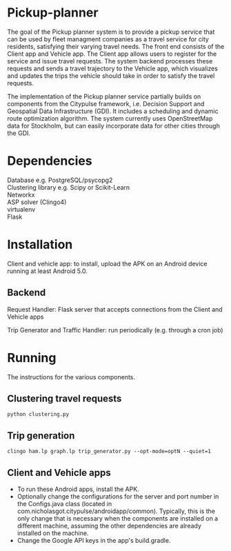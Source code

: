 # Pickup-planner
The goal of the Pickup planner system is to provide a pickup service that can be used by fleet managment companies as a travel service for city residents, satisfying their varying travel needs. The front end consists of the Client app and Vehicle app. The Client app allows users to register for the service and issue travel requests. The system backend processes these requests and sends a travel trajectory to the Vehicle app, which visualizes and updates the trips the vehicle should take in order to satisfy the travel requests.

The implementation of the Pickup planner service partially builds on components from the Citypulse framework, i.e. Decision Support and Geospatial Data Infrastructure (GDI). It includes a scheduling and dynamic route optimization algorithm. The system currently uses OpenStreetMap data for Stockholm, but can easily incorporate data for other cities through the GDI.

# Dependencies

Database e.g. PostgreSQL/psycopg2  
Clustering library e.g. Scipy or Scikit-Learn  
Networkx  
ASP solver (Clingo4)   
virtualenv  
Flask  

# Installation

Client and vehicle app: to install, upload the APK on an Android device running at least Android 5.0.   

## Backend

Request Handler: Flask server that accepts connections from the Client and Vehicle apps

Trip Generator and Traffic Handler: run periodically (e.g. through a cron job)

# Running
The instructions for the various components.

## Clustering travel requests

```
python clustering.py
```

## Trip generation

```
clingo ham.lp graph.lp trip_generator.py --opt-mode=optN --quiet=1
```

## Client and Vehicle apps

+ To run these Android apps, install the APK. 
+ Optionally change the configurations for the server and port number in the Configs.java class (located in
com.nicholasgot.citypulse/androidapp/common). Typically, this is the only change that is necessary when the components
are installed on a different machine, assuming the other dependencies are already installed on the machine.
+ Change the Google API keys in the app's build.gradle.
